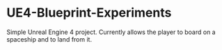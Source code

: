 # UE4-Blueprint-Experiments
Simple Unreal Engine 4 project. Currently allows the player to board on a spaceship and to land from it.

